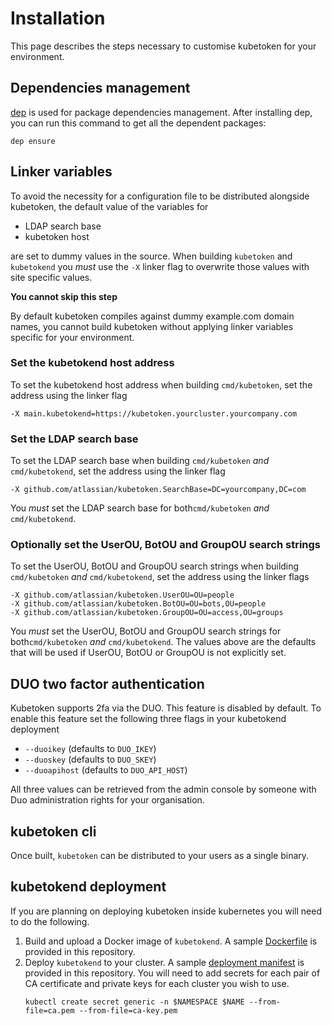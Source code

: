 # Installation

This page describes the steps necessary to customise kubetoken for your environment.

## Dependencies management

[dep](https://github.com/golang/dep) is used for package dependencies management.
After installing dep, you can run this command to get all the dependent packages:
```
dep ensure
```


## Linker variables

To avoid the necessity for a configuration file to be distributed alongside kubetoken, the default value of the variables for 

- LDAP search base
- kubetoken host

are set to dummy values in the source.
When building `kubetoken` and `kubetokend` you _must_ use the `-X` linker flag to overwrite those values with site specific values.

**You cannot skip this step**

By default kubetoken compiles against dummy example.com domain names, you cannot build kubetoken without applying linker variables specific for your environment.

### Set the kubetokend host address

To set the kubetokend host address when building `cmd/kubetoken`, set the address using the linker flag
```
-X main.kubetokend=https://kubetoken.yourcluster.yourcompany.com
```

### Set the LDAP search base

To set the LDAP search base when building `cmd/kubetoken` _and_ `cmd/kubetokend`, set the address using the linker flag
```
-X github.com/atlassian/kubetoken.SearchBase=DC=yourcompany,DC=com
```

You _must_ set the LDAP search base for both`cmd/kubetoken` _and_ `cmd/kubetokend`.

### Optionally set the UserOU, BotOU and GroupOU search strings

To set the UserOU, BotOU and GroupOU search strings when building `cmd/kubetoken` _and_ `cmd/kubetokend`, set the address using the linker flags
```
-X github.com/atlassian/kubetoken.UserOU=OU=people
-X github.com/atlassian/kubetoken.BotOU=OU=bots,OU=people
-X github.com/atlassian/kubetoken.GroupOU=OU=access,OU=groups
```

You _must_ set the UserOU, BotOU and GroupOU search strings for both`cmd/kubetoken` _and_ `cmd/kubetokend`.
The values above are the defaults that will be used if UserOU, BotOU or GroupOU is not explicitly set.

## DUO two factor authentication

Kubetoken supports 2fa via the DUO. This feature is disabled by default. To enable this feature set the following three flags in your kubetokend deployment

- `--duoikey` (defaults to `DUO_IKEY`)
- `--duoskey` (defaults to `DUO_SKEY`)
- `--duoapihost` (defaults to `DUO_API_HOST`)

All three values can be retrieved from the admin console by someone with Duo administration rights for your organisation.

## kubetoken cli

Once built, `kubetoken` can be distributed to your users as a single binary.

## kubetokend deployment

If you are planning on deploying kubetoken inside kubernetes you will need to do the following.

1. Build and upload a Docker image of `kubetokend`. A sample [Dockerfile](DOCKERFILE.example) is provided in this repository.
2. Deploy `kubetokend` to your cluster. A sample [deployment manifest](deployment/) is provided in this repository. You will need to add secrets for each pair of CA certificate and private keys for each cluster you wish to use.
   ```
   kubectl create secret generic -n $NAMESPACE $NAME --from-file=ca.pem --from-file=ca-key.pem
   ```
   
